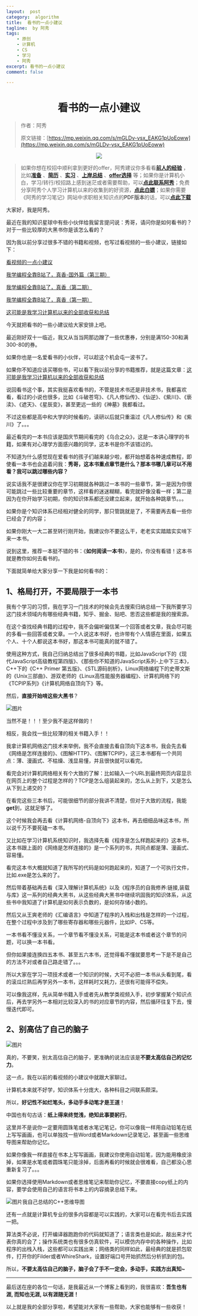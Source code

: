 ```yaml
---
layout:  post
category:  algorithm
title:  看书的一点小建议
tagline:  by 阿秀
tags:
    - 原创
    - 计算机
    - CS
    - 学习
    - 阿秀
excerpt: 看书的一点小建议
comment: false

---
```





<h1 align="center">看书的一点小建议</h1>

> 作者：阿秀
>
> 原文链接：[https://mp.weixin.qq.com/s/mGLDv-vsx_EAKG1pUoEoww](https://mp.weixin.qq.com/s/mGLDv-vsx_EAKG1pUoEoww)

<div align="center">
  <a href="/notes/05-xiustar/01-xiustar_reading_guide/01-introduce.html#阿秀组建了一个校招学习圈子">
      <img src="https://axiu-image-bed.oss-cn-shanghai.aliyuncs.com/img/202205222116157.png">
  </a></div>


> 如果你想在校招中顺利拿到更好的offer，阿秀建议你多看看<font style="font-weight:bold; color:#4169E1;text-decoration:underline;">[前人的经验](/notes/05-xiustar/01-xiustar_reading_guide/01-introduce.md)</font> ，比如<font style="font-weight:bold; color:#4169E1;text-decoration:underline;">[准备](/notes/05-xiustar/02-campus_prepare/02-01-校招重要时间点科普.md)</font> 、<font style="font-weight:bold; color:#4169E1;text-decoration:underline;">[简历](/notes/05-xiustar/03-resume/01-00-简历开篇词.md)</font> 、<font style="font-weight:bold; color:#4169E1;text-decoration:underline;">[实习](/notes/05-xiustar/04-school_practice/20220320-从公司角度来看，为什么要招实习生.md)</font> 、<font style="font-weight:bold; color:#4169E1;text-decoration:underline;">[上岸总结](/notes/05-xiustar/05-campus_recruitment/2020-12-16-双非渣硕的秋招之路总结（已拿抖音研发岗SP）.md)</font> 、<font style="font-weight:bold; color:#4169E1;text-decoration:underline;">[offer选择](/notes/05-xiustar/06-offer/01-offer_choose.md)</font> 等；如果你是计算机小白，学习/转行/校招路上感到迷茫或者需要帮助，可以<font style="font-weight:bold; color:#4169E1;text-decoration:underline;">[点此联系阿秀](/notes/08-other/02-question.md#_4、阿秀-如何才能联系到你)</font>；免费分享阿秀个人学习计算机以来的收集到的好资源，<font style="font-weight:bold; color:#4169E1;text-decoration:underline;">[点此白嫖](/notes/07-resources/01-free/01-introduce.md)</font>；如果你需要《阿秀的学习笔记》网站中求职相关知识点的**PDF版本**的话，可以<font style="font-weight:bold; color:#4169E1;text-decoration:underline;">[点此下载](/notes/08-other/02-question.md#_5、如何下载阿秀的学习笔记内容pdf版本)</font> 



大家好，我是阿秀。

最近在我的知识星球中有些小伙伴给我留言提问说：秀哥，请问你是如何看书的？对于一些比较厚的大黑书你是该怎么看的？

因为我以前分享过很多不错的书籍和视频，也写过看视频的一些小建议，链接如下：

[看视频的一点小建议](http://mp.weixin.qq.com/s?__biz=Mzg2MDU0ODM3MA==&mid=2247493945&idx=1&sn=7a23e110064b946b49f6e283500c1c43&chksm=ce261544f9519c521563b517a7b1f8c1c96bc87a5bd040816ea2865216c33b20aafbaf0aca23&scene=21#wechat_redirect)

[我学编程全靠B站了，真香-国外篇（第三期）](http://mp.weixin.qq.com/s?__biz=Mzg2MDU0ODM3MA==&mid=2247494025&idx=1&sn=49d407be7095f6ac59cec02501a8ecee&chksm=ce2615f4f9519ce23d8f45cff4725b5bb1cca5db61d803e1e48edb192f7341ff84270b5336b8&scene=21#wechat_redirect)

[我学编程全靠B站了，真香（第二期）](http://mp.weixin.qq.com/s?__biz=Mzg2MDU0ODM3MA==&mid=2247493829&idx=1&sn=094d1a8654a34c675cff5cbbae73e149&chksm=ce2614b8f9519dae14e6340ee8f25abefcf0d18c69bb592905b39dcc2394d792922970c677c7&scene=21#wechat_redirect)

[我学编程全靠B站了，真香（第一期）](http://mp.weixin.qq.com/s?__biz=Mzg2MDU0ODM3MA==&mid=2247493526&idx=1&sn=98fd50e6ffcc2067c1eb3976abd9b53d&chksm=ce261bebf95192fdd7b08db21f78470e37ca529766ab2c9e4473a4b3acbda76837ebb8bc0b4a&scene=21#wechat_redirect)

[这可能是我学习计算机以来的全部收获和总结](http://mp.weixin.qq.com/s?__biz=Mzg2MDU0ODM3MA==&mid=2247495912&idx=1&sn=1c287d2c63ea395b33548e0a2be0ddc0&chksm=ce260c95f95185837336a51cebaf4f5c69f020a1a5366b04a4d156a98cef1a27ed7f7bc087b4&scene=21#wechat_redirect)

今天就把看书的一些小建议给大家安排上吧。

最近刚好双十一临近，我又从当当网那边蹭了一些优惠券，分别是满150-30和满300-80的券。

如果你也是一名爱看书的小伙伴，可以趁这个机会屯一波书了。

如果你不知道应该买哪些书，可以看下我以前分享的书籍推荐，就是这篇文章：[这可能是我学习计算机以来的全部收获和总结](http://mp.weixin.qq.com/s?__biz=Mzg2MDU0ODM3MA==&mid=2247495912&idx=1&sn=1c287d2c63ea395b33548e0a2be0ddc0&chksm=ce260c95f95185837336a51cebaf4f5c69f020a1a5366b04a4d156a98cef1a27ed7f7bc087b4&scene=21#wechat_redirect)

说回看书这个事，其实我挺喜欢看书的，不管是技术书还是非技术书，我都喜欢看，看过的小说也很多，比如《斗破苍穹》、《凡人修仙传》、《仙逆》、《紫川》、《亵渎》、《遮天》、《星辰变》，甚至更远一些的《神墓》我都看过。

不过这些都是高中和大学的时候看的，读研以后就只重温过《凡人修仙传》和《紫川》了。。。

最近看完的一本书应该是国庆节期间看完的《乌合之众》，这是一本讲心理学的书籍，如果有对心理学方面感兴趣的同学，这本书是你不该错过的。

不知道为什么感觉现在爱看书的孩子们越来越少啦，都开始想着各种速成教程，即使看一本书也会追着问我：**秀哥，这本书重点章节是什么？那本书哪几章可以不用看？我可以跳过哪些内容？**

说实话我不是很建议你在学习初期就各种跳过一本书的一些章节，第一是因为你很可能跳过一些比较重要的章节，这样看的迷迷糊糊，看完就好像没看一样；第二是因为在你开始学习初期，你的知识体系都还没建立起来，就开始各种跳章节。。。

如果你是个知识体系已经相对健全的同学，那只管跳就是了，不需要再去看一些你已经会了的内容；

如果你刚大一大二甚至转行刚开始，我建议你不要这么干，老老实实踏踏实实啃下来一本书。

说到这里，推荐一本挺不错的书：《**如何阅读一本书**》，是的，你没有看错！这本书就是教你如何去看书的。

下面就简单给大家分享一下我是如何看书的：

## 1、格局打开，不要局限于一本书

我有个学习的习惯，我在学习一门技术的时候会先去搜索归纳总结一下我所要学习这门技术领域内有哪些经典书籍，知乎、掘金、贴吧、思否这些都是我的搜索源。

在这个查找经典书籍的过程中，我不会偏听偏信某一个回答或者文章，我会尽可能的多看一些回答或者文章。一个人说这本书好，也许带有个人情感在里面，如果五个人、十个人都说这本书好，那这本书可能真的就不错了。

使用这种方式，我自己归纳总结出了很多经典的书籍，比如JavaScript下的《现代JavaScript高级教程第四版》、《那些你不知道的JavaScript系列-上中下三本》，C++下的《C++ Primer 第五版》、《STL源码剖析》，Linux网络编程下的史蒂文斯的《Unix三部曲》、游双老师的《Linux高性能服务器编程》、计算机网络下的《TCPIP系列》《计算机网络自顶向下》等。

然后，**直接开始啃这些大黑书**？

![图片](https://axiu-image-bed.oss-cn-shanghai.aliyuncs.com/img/202205121614886.png)

当然不是！！！至少我不是这样做的！

相反，我会找一些比较薄的相关书籍入手！！

我拿计算机网络这门技术来举例，我不会直接去看自顶向下这本书，我会先去看《网络是怎样连接的》、《图解HTTP》、《图解TCPIP》，这三本书都有一个共同点：薄、漫画式、不枯燥、浅显易懂，并且很快就可以看完。

看完会对计算机网络相关有个大致的了解：比如输入一个URL到最终网页内容显示在网页上的整个过程是怎样的？TCP是怎么组装起来的，怎么从上到下，又是怎么从下到上递交的？

在看完这些三本书后，可能很细节的部分我讲不清楚，但对于大致的流程，我能**get**到，这就足够了。

这个时候我会再去看《计算机网络-自顶向下》这本书，再去细细品味这本书，所以说千万不要死磕一本书。

又比如在学习计算机系统知识时，我选择先看《程序是怎么样跑起来的》这本书，这本书跟上面的《网络是怎样连接的》是一个系列的书，共同点都是薄、漫画式、容易懂。

看完这本书大概就知道了我所写的代码是如何跑起来的，知道了一个可执行文件，比如.exe是怎么来的了。

然后带着基础再去看《深入理解计算机系统》以及《程序员的自我修养:链接,装载与库》这一系列的经典大黑书，从这些经典大黑书中继续巩固我的知识体系，从这些书中我知道了计算机是如何表示负数的，是如何存储小数的。

然后又从王爽老师的《汇编语言》中知道了程序的入栈和出栈是怎样的一个过程，在整个过程中涉及到了哪些寄存器和哪些元器件，比如IP、CS等。

一本书看不懂没关系，一个章节看不懂没关系，可能是这本书或者这个章节的问题，可以换一本书看。

但你如果接连换四五本书、甚至五六本书，还觉得看不懂就要思考一下是不是自己的方法不对或者自己路走错了。。。

所以大家在学习一项技术或者一个知识的时候，大可不必把一本书从头看到尾，看的滚瓜烂熟后再学另外一本书，这样耗时又耗力，还很有可能得不偿失。

可以像我这样，先从简单书籍入手或者先从教学类视频入手，初步掌握某个知识点后，再去学另外一本相对比较深入的书的对应章节的内容，然后循环往复下去，慢慢迭代即可。

## 2、别高估了自己的脑子

![图片](https://axiu-image-bed.oss-cn-shanghai.aliyuncs.com/img/202205121614564.png)

真的，不要笑，别太高估自己的脑子，更准确的说法应该是**不要太高估自己的记忆力**。

这一点，我在以前的看视频的小建议中就跟大家聊过。

计算机本来就不好学，知识体系十分庞大，各种科目之间联系颇深。

所以，**好记性不如烂笔头，多动手多动笔才是王道**！

中国也有句古话：**纸上得来终觉浅，绝知此事要躬行**。

这里并不是说你一定要用圆珠笔或者水笔记笔记，你可以像我一样用自动铅笔在纸上写写画画，也可以单独找一些Word或者Markdown记录笔记，甚至画一些思维导图来帮助你记忆。

如果你像我一样直接在书本上写写画画，我建议你使用自动铅笔，因为能用橡皮涂掉，如果是水笔或者圆珠笔只能涂掉，后面再看的时候就会很难看，自己都没心思重新复习了。。。

如果你选择使用Markdown或者思维笔记来帮助你记忆，不要直接copy纸上的内容，要学会使用自己的语言将书本上的内容摘录总结下来。

![图片](https://axiu-image-bed.oss-cn-shanghai.aliyuncs.com/img/202205121614123.png)我自己总结的C++思维导图

还有一点就是计算机专业的很多内容都是可以实践的，大家可以在看完书后去实践一把。

算法类不必说，打开编译器跑跑你的代码就知道了；语言类也是如此，敲出来才代表你真的会了；操作系统类也有很多仿真软件，可以模仿内存中的各种操作，比如程序的出栈入栈，这些都可以实践出来；网络类的同样如此，最经典的就是抓包软件，打开你的Filder或者WhireShark，设置好端口号开始抓然后分析抓到的包。

所以，**不要太高估自己的脑子，脑子会了手不一定会，多动手，实践方出真知~**

------

最后送在座的各位一句话，是我最近从一个博客上看到的，我很喜欢：**吾生也有涯, 而知也无涯, 以有涯随无涯！**

以上就是我的全部分享啦，希望能对大家有一些帮助，大家也能够有一些收获！
